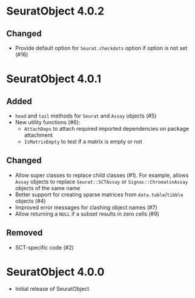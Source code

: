 # SeuratObject 4.0.2

## Changed
- Provide default option for `Seurat.checkdots` option if option is not set (#16)

# SeuratObject 4.0.1

## Added
- `head` and `tail` methods for `Seurat` and `Assay` objects (#5)
- New utility functions (#6):
  - `AttachDeps` to attach required imported dependencies on package attachment
  - `IsMatrixEmpty` to test if a matrix is empty or not

## Changed
- Allow super classes to replace child classes (#1). For example, allows `Assay`
  objects to replace `Seurat::SCTAssay` or `Signac::ChromatinAssay` objects of
  the same name
- Better support for creating sparse matrices from `data.table`/`tibble` 
  objects (#4)
- Improved error messages for clashing object names (#7)
- Allow returning a `NULL` if a subset results in zero cells (#9)

## Removed
- SCT-specific code (#2)

# SeuratObject 4.0.0

- Initial release of SeuratObject
